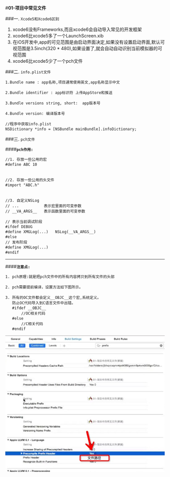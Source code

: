 #**01-项目中常见文件**

###一. `Xcode5和Xcode6区别`

> 
1. xcode6没有Frameworks,而且xcode6会自动导入常见的开发框架   
2. xcode6比xcode5多了一个LaunchScreen.xib    
3. 在iOS开发中,app的可见范围是由启动界面决定,如果没有设置启动界面,默认可视范围是3.5inch(320 * 480),如果设置了,就会自动自动识别当前模拟器的可视范围
4. xcode6比xcode5少了一个pch文件



###二. `info.plist文件`
```objc
1.Bundle name : app名称,项目通常使用英文,app名称显示中文

2.Bundle identifier : app标识符 上传AppStore和推送

3.Bundle versions string, short:  app版本号

4.Bundle version: 编译版本号

//程序中获取info.plist
NSDictionary *info = [NSBundle mainBundle].infoDictionary;
```
###三. `pch文件`

####**`pch作用:`**

```objc
//1. 存放一些公用的宏
#define ABC 10


//2. 存放一些公用的头文件
#import "ABC.h"


//3. 自定义NSLog
// ...           表示宏里面的可变参数
// __VA_ARGS__   表示函数里面的可变参数

// 表示当前调试阶段
#ifdef DEBUG
#define XMGLog(...)   NSLog(__VA_ARGS__)
#else
// 发布阶段
#define XMGLog(...)
#endif

 ```
 ---
 ####**`注意点:`**
 ```objc
 1. pch原理:就是把pch文件中的所有内容拷贝到所有文件的头部

 2. pch需要提前编译，设置方法如下图所示。

 3. 所有的OC文件都会定义__OBJC__这个宏,系统定义。
    防止OC代码导入到C语言文件中出错。
    #ifdef __OBJC__
        //OC相关代码
    #else
        //C相关代码
    #endif
 ```
![](55C7EDF4-7727-45B4-89EB-228EFEC07FB1.png)





